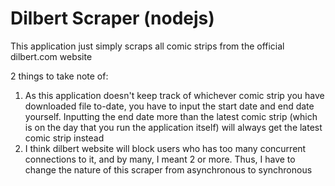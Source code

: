 # Dilbert Scraper (nodejs)

This application just simply scraps all comic strips from the official dilbert.com website

2 things to take note of:
1. As this application doesn't keep track of whichever comic strip you have downloaded file to-date, you have to input the start date and end date yourself. Inputting the end date more than the latest comic strip (which is on the day that you run the application itself) will always get the latest comic strip instead
2. I think dilbert website will block users who has too many concurrent connections to it, and by many, I meant 2 or more. Thus, I have to change the nature of this scraper from asynchronous to synchronous